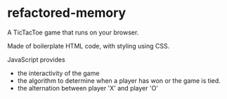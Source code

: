 # refactored-memory

A TicTacToe game that runs on your browser. 

Made of boilerplate HTML code, with styling using CSS.

JavaScript provides 
* the interactivity of the game
* the algorithm to determine when a player
  has won or the game is tied.
* the alternation between player 'X' and
  player 'O'
